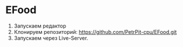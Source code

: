 # EFood
1. Запускаем редактор
2. Клонируем репозиторий: https://github.com/PetrPit-cpu/EFood.git
3. Запускаем через Live-Server. 
